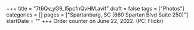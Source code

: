 +++
title = "7t6Qv_yG9_l5pcfnQvHM.avif"
draft = false
tags = ["Photos"]
categories = []
pages = ["Spartanburg, SC (660 Spartan Blvd Suite 250)"]
startDate = ""
+++
Order counter on June 22, 2022. (PC: Flickr)
